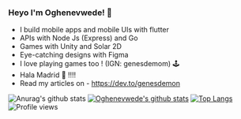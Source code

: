 ### Heyo I'm Oghenevwede! 🤡
  - I build mobile apps and mobile UIs with flutter 
  - APIs with Node Js (Express) and Go
  - Games with Unity and Solar 2D
  - Eye-catching designs with Figma
- I love playing games too ! (IGN: genesdemom) 🕹️
- Hala Madrid 💙 !!!!
- Read my articles on - https://dev.to/genesdemon

![Anurag's github stats](https://github-readme-stats.vercel.app/api?username=Genesdemon&count_private=true&show_icons=true&theme=dark)
[![Oghenevwede's github stats](https://github-readme-stats.vercel.app/api?username=Genesdemon)](https://github.com/anuraghazra/github-readme-stats)
[![Top Langs](https://github-readme-stats.vercel.app/api/top-langs/?username=Genesdemon)](https://github.com/anuraghazra/github-readme-stats)
![Profile views](https://gpvc.arturio.dev/Genesdemon) 

<!--
**GENESDEMON/Genesdemon** is a ✨ _special_ ✨ repository because its `README.md` (this file) appears on your GitHub profile.

Here are some ideas to get you started:

- 🔭 I’m currently working on ...
- 🌱 I’m currently learning ...
- 👯 I’m looking to collaborate on ...
- 🤔 I’m looking for help with ...
- 💬 Ask me about ...
- 📫 How to reach me: ...
- 😄 Pronouns: ...
- ⚡ Fun fact: ...
-->
